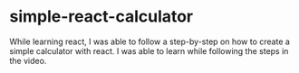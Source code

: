 # simple-react-calculator

While learning react, I was able to follow a step-by-step on how to create a simple calculator with react.
I was able to learn while following the steps in the video. 
